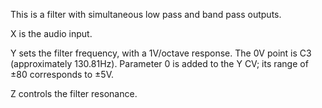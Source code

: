 
This is a filter with simultaneous low pass and band pass outputs.

X is the audio input.

Y sets the filter frequency, with a 1V/octave response. The 0V point is C3 (approximately 130.81Hz). Parameter 0 is
added to the Y CV; its range of ±80 corresponds to ±5V.

Z controls the filter resonance.
